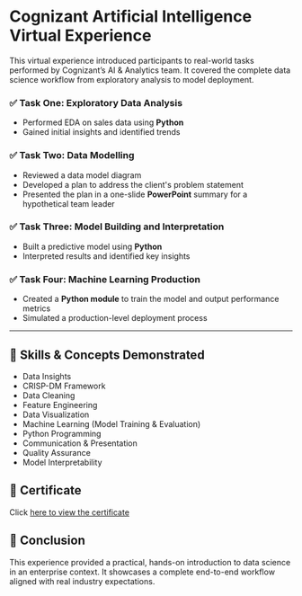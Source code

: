 # Cognizant Artificial Intelligence Virtual Experience


This virtual experience introduced participants to real-world tasks performed by Cognizant’s AI & Analytics team. It covered the complete data science workflow from exploratory analysis to model deployment.

### ✅ Task One: Exploratory Data Analysis

* Performed EDA on sales data using **Python**
* Gained initial insights and identified trends

### ✅ Task Two: Data Modelling

* Reviewed a data model diagram
* Developed a plan to address the client's problem statement
* Presented the plan in a one-slide **PowerPoint** summary for a hypothetical team leader

### ✅ Task Three: Model Building and Interpretation

* Built a predictive model using **Python**
* Interpreted results and identified key insights

### ✅ Task Four: Machine Learning Production

* Created a **Python module** to train the model and output performance metrics
* Simulated a production-level deployment process

---

## 🧠 Skills & Concepts Demonstrated

* Data Insights
* CRISP-DM Framework
* Data Cleaning
* Feature Engineering
* Data Visualization
* Machine Learning (Model Training & Evaluation)
* Python Programming
* Communication & Presentation
* Quality Assurance
* Model Interpretability

## 📄 Certificate

Click [here to view the certificate](https://forage-uploads-prod.s3.amazonaws.com/completion-certificates/Cognizant/5N2ygyhzMWjKQmgCK_Cognizant_jknuBhgXJfSLAqrfw_1687173911011_completion_certificate.pdf)

## 🏁 Conclusion

This experience provided a practical, hands-on introduction to data science in an enterprise context. It showcases a complete end-to-end workflow aligned with real industry expectations.
